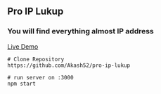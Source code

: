 ## Pro IP Lukup 

### You will find everything almost IP address 

[Live Demo](https://ipinfofinder.netlify.app/)



```
# Clone Repository 
https://github.com/Akash52/pro-ip-lukup

# run server on :3000
npm start

```
